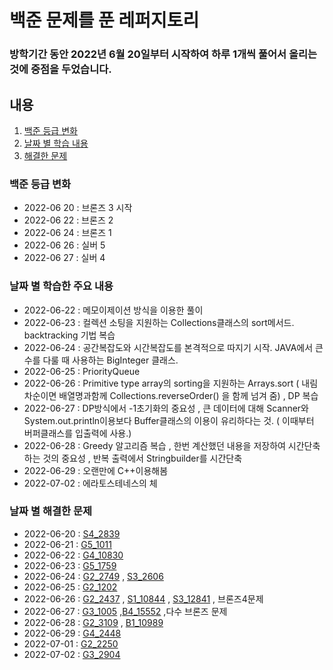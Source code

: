 # 백준 문제를 푼 레퍼지토리
### 방학기간 동안 2022년 6월 20일부터 시작하여 하루 1개씩 풀어서 올리는 것에 중점을 두었습니다. 

## 내용
1. [백준 등급 변화](#백준-등급-변화)
2. [날짜 별 학습 내용](#날짜-별-학습한-주요-내용)
3. [해결한 문제](#날짜-별-해결한-문제)

### **백준 등급 변화**
* 2022-06 20 : 브론즈 3 시작
* 2022-06 22 : 브론즈 2
* 2022-06 24 : 브론즈 1
* 2022-06 26 : 실버 5
* 2022-06 27 : 실버 4

### **날짜 별 학습한 주요 내용**
* 2022-06-22 : 메모이제이션 방식을 이용한 풀이
* 2022-06-23 : 컬렉션 소팅을 지원하는 Collections클래스의 sort메서드.  backtracking 기법 복습
* 2022-06-24 : 공간복잡도와 시간복잡도를 본격적으로 따지기 시작.  JAVA에서 큰 수를 다룰 때 사용하는 BigInteger 클래스.
* 2022-06-25 : PriorityQueue
* 2022-06-26 : Primitive type array의 sorting을 지원하는 Arrays.sort ( 내림차순이면 배열명과함께 Collections.reverseOrder() 을 함께 넘겨 줌) , DP 복습
* 2022-06-27 : DP방식에서 -1초기화의 중요성 , 큰 데이터에 대해 Scanner와 System.out.println이용보다 Buffer클래스의 이용이 유리하다는 것. ( 이때부터 버퍼클래스를 입출력에 사용.)
* 2022-06-28 : Greedy 알고리즘 복습 , 한번 계산했던 내용을 저장하여 시간단축 하는 것의 중요성 , 반복 출력에서 Stringbuilder를  시간단축
* 2022-06-29 : 오랜만에 C++이용해봄 
* 2022-07-02 : 에라토스테네스의 체

### **날짜 별 해결한 문제**
* 2022-06-20 : [S4_2839](https://github.com/cpu500m/Summer3-1/blob/master/src/Silver/S4_2839.java)
* 2022-06-21 : [G5_1011](https://github.com/cpu500m/Summer3-1/blob/master/src/Gold/G5_1011.java)
* 2022-06-22 : [G4_10830](https://github.com/cpu500m/Summer3-1/blob/master/src/Gold/G4_10830.java)
* 2022-06-23 : [G5_1759](https://github.com/cpu500m/Summer3-1/blob/master/src/Gold/G5_1759.java)
* 2022-06-24 : [G2_2749](https://github.com/cpu500m/Summer3-1/blob/master/src/Gold/G2_2749.java) , [S3_2606](https://github.com/cpu500m/Summer3-1/blob/master/src/Silver/S3_2606.java)
* 2022-06-25 : [G2_1202](https://github.com/cpu500m/Summer3-1/blob/master/src/Gold/G2_1202.java)
* 2022-06-26 : [G2_2437](https://github.com/cpu500m/Summer3-1/blob/master/src/Gold/G2_2437.java) , [S1_10844](https://github.com/cpu500m/Summer3-1/blob/master/src/Silver/S1_10844.java) , [S3_12841](https://github.com/cpu500m/Summer3-1/blob/master/src/Silver/S3_12841.java) , 브론즈4문제
* 2022-06-27 : [G3_1005](https://github.com/cpu500m/Summer3-1/blob/master/src/Gold/G3_1005.java) ,[B4_15552](https://github.com/cpu500m/Summer3-1/blob/master/src/Bronze/B4_15552.java) ,다수 브론즈 문제
* 2022-06-28 : [G2_3109](https://github.com/cpu500m/Summer3-1/blob/master/src/Gold/G2_3109.java) , [B1_10989](https://github.com/cpu500m/Summer3-1/blob/master/src/Bronze/B1_10989.java)
* 2022-06-29 : [G4_2448](https://github.com/cpu500m/Summer3-1/blob/master/src/Gold/G4_2448.cpp)
* 2022-07-01 : [G2_2250](https://github.com/cpu500m/Summer3-1/tree/master/src/Gold)
* 2022-07-02 : [G3_2904](https://github.com/cpu500m/Summer3-1/tree/master/src/Gold)

